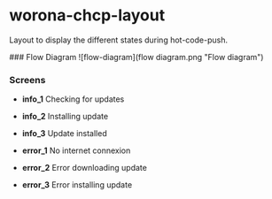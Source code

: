 # worona-chcp-layout
Layout to display the different states during hot-code-push.

### Flow Diagram
![flow-diagram](flow diagram.png "Flow diagram")

### Screens

- **info_1** Checking for updates

- **info_2** Installing update

- **info_3** Update installed

- **error_1** No internet connexion

- **error_2** Error downloading update

- **error_3** Error installing update
